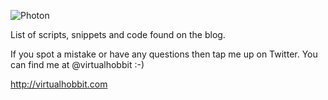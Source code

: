 ![Photon](https://github.com/virtualhobbit/blog/blob/master/banner.jpg "Banner")



List of scripts, snippets and code found on the blog.

If you spot a mistake or have any questions then tap me up on Twitter.  You can find me at @virtualhobbit :-)

http://virtualhobbit.com